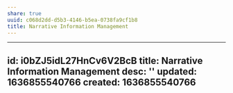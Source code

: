 ```yaml
---
share: true
uuid: c068d2dd-d5b3-4146-b5ea-0738fa9cf1b8
title: Narrative Information Management
---
```

---
id: i0bZJ5idL27HnCv6V2BcB
title: Narrative Information Management
desc: ''
updated: 1636855540766
created: 1636855540766
---

